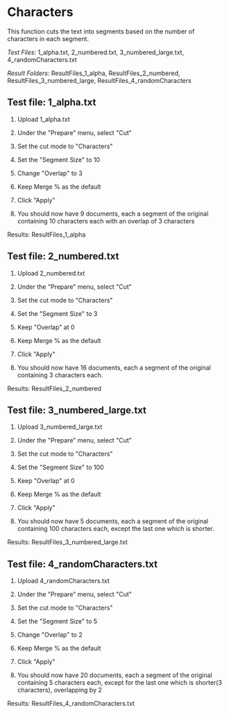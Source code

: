 # Characters

This function cuts the text into segments based on the number of characters in each segment.

*Test Files:*  1_alpha.txt, 2_numbered.txt, 3_numbered_large.txt, 
4_randomCharacters.txt  

*Result Folders:*  ResultFiles_1_alpha, ResultFiles_2_numbered, 
ResultFiles_3_numbered_large, ResultFiles_4_randomCharacters


## Test file: 1_alpha.txt

1. Upload 1_alpha.txt

2. Under the "Prepare" menu, select "Cut"

3. Set the cut mode to "Characters"

4. Set the "Segment Size" to 10

5. Change "Overlap" to 3 

6. Keep Merge % as the default

7. Click "Apply"

8. You should now have 9 documents, each a segment of the original containing 10 characters
each with an overlap of 3 characters

Results: ResultFiles_1_alpha

## Test file: 2_numbered.txt

1. Upload 2_numbered.txt

2. Under the "Prepare" menu, select "Cut"

3. Set the cut mode to "Characters"

4. Set the "Segment Size" to 3

5. Keep "Overlap" at 0

6. Keep Merge % as the default

7. Click "Apply"

8. You should now have 16 documents, each a segment of the original containing 3 characters each.

Results: ResultFiles_2_numbered

## Test file: 3_numbered_large.txt

1. Upload 3_numbered_large.txt

2. Under the "Prepare" menu, select "Cut"

3. Set the cut mode to "Characters"

4. Set the "Segment Size" to 100

5. Keep "Overlap" at 0

6. Keep Merge % as the default

7. Click "Apply"

8. You should now have 5 documents, each a segment of the original containing 100
 characters each, except the last one which is shorter.

Results: ResultFiles_3_numbered_large.txt

## Test file: 4_randomCharacters.txt

1. Upload 4_randomCharacters.txt

2. Under the "Prepare" menu, select "Cut"

3. Set the cut mode to "Characters"

4. Set the "Segment Size" to 5

5. Change "Overlap" to 2

6. Keep Merge % as the default

7. Click "Apply"

8. You should now have 20 documents, each a segment of the original containing 5
 characters each, except for the last one which is shorter(3 characters), overlapping by 2

Results: ResultFiles_4_randomCharacters.txt
